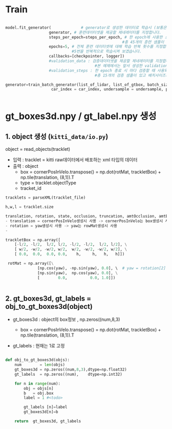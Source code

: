 # Train 



```python

model.fit_generator(             # generator로 생성한 데이터로 학습시 (보통은 model.fit())
                   generator, # 훈련데이터셋을 제공할 제네레이터를 지정합니다. 
                   steps_per_epoch=steps_per_epoch, # 한 epoch에 사용한 스텝 수를 지정합니다. 
                                                   #총 45개의 훈련 샘플이 있고 배치사이즈가 3이므로 15 스텝으로 지정합니다.
                   epochs=5, # 전체 훈련 데이터셋에 대해 학습 반복 횟수를 지정합니다. 
                             #5번을 반복적으로 학습시켜 보겠습니다.
                   callbacks=[checkpointer, logger])
                   #validation_data : 검증데이터셋을 제공할 제네레이터를 지정합니다. 
                                       #본 예제에서는 앞서 생성한 validation_generator으로 지정합니다.
                   #validation_steps : 한 epoch 종료 시 마다 검증할 때 사용되는 검증 스텝 수를 지정합니다. 
                                       #총 15개의 검증 샘플이 있고 배치사이즈가 3이므로 5 스텝으로 지정합니다.

generator=train_batch_generator(list_of_lidar, list_of_gtbox, batch_size = batch_size, data_augmentation = True, width = 256, height = 64,
                    car_index = car_index, undersample = undersample, percent_noncar = percent_noncar)



```


# gt_boxes3d.npy / gt_label.npy 생성 

## 1. object 생성 (`kitti_data/io.py`)

object = read_objects(tracklet)
- 입력 : tracklet = kitti raw데이터에서 배포하는 xml 타입의 데이터 
- 출력 : object
    - box = cornerPosInVelo.transpose() = np.dot(rotMat, trackletBox) + np.tile(translation, (8,1)).T
    - type = tracklet.objectType
    - tracket_id 

```python     
tracklets = parseXML(tracklet_file)

h,w,l = tracklet.size

translation, rotation, state, occlusion, truncation, amtOcclusion, amtBorders, absoluteFrameNumber in tracklet.__iter__()
- translation = cornerPosInVelo생성시 사용 -> cornerPosInVelo는 box생성시 사용 
- rotation = yaw생성시 사용 -> yaw는 rowMat생성시 사용 
- 

trackletBox = np.array([ 
    [-l/2, -l/2,  l/2, l/2, -l/2, -l/2,  l/2, l/2], \
    [ w/2, -w/2, -w/2, w/2,  w/2, -w/2, -w/2, w/2], \
    [ 0.0,  0.0,  0.0, 0.0,    h,     h,   h,   h]])

 rotMat = np.array([\
              [np.cos(yaw), -np.sin(yaw), 0.0], \  # yaw = rotation[2] 
              [np.sin(yaw),  np.cos(yaw), 0.0], \
              [        0.0,          0.0, 1.0]])
 
```

## 2. gt_boxes3d, gt_labels = obj_to_gt_boxes3d(object)

- gt_boxes3d : object의 box정보 , np.zeros((num,8,3)
    - box = cornerPosInVelo.transpose() = np.dot(rotMat, trackletBox) + np.tile(translation, (8,1)).T

- gt_labels : 현재는 1로 고정 

```python

def obj_to_gt_boxes3d(objs):
    num        = len(objs)
    gt_boxes3d = np.zeros((num,8,3),dtype=np.float32)
    gt_labels  = np.zeros((num),    dtype=np.int32)

    for n in range(num):
        obj = objs[n]
        b   = obj.box
        label = 1 #<todo>

        gt_labels [n]=label
        gt_boxes3d[n]=b

    return  gt_boxes3d, gt_labels


```